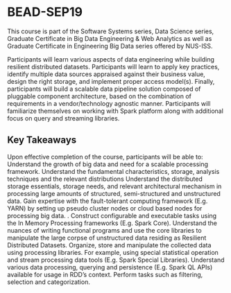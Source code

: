 # BEAD-SEP19
This course is part of the Software Systems series, Data Science series, Graduate Certificate in Big Data Engineering & Web Analytics as well as Graduate Certificate in Engineering Big Data series offered by NUS-ISS.

Participants will learn various aspects of data engineering while building resilient distributed datasets. Participants will learn to apply key practices, identify multiple data sources appraised against their business value, design the right storage, and implement proper access model(s).  Finally, participants will build a scalable data pipeline solution composed of pluggable component architecture, based on the combination of requirements in a vendor/technology agnostic manner.  Participants will familiarize themselves on working with Spark platform along with additional focus on query and streaming libraries.

Key Takeaways
-------------
Upon effective completion of the course, participants will be able to:
Understand the growth of big data and need for a scalable processing framework. Understand the fundamental characteristics, storage, analysis techniques and the relevant distributions
 Understand the distributed storage essentials, storage needs, and relevant architectural mechanism in processing large amounts of structured, semi-structured and unstructured data. 
Gain expertise with the fault-tolerant computing framework (E.g. YARN) by setting up pseudo cluster nodes or cloud based nodes for processing big data. . 
Construct configurable and executable tasks using the In Memory Processing frameworks (E.g. Spark Core). Understand the nuances of writing functional programs and use the core libraries to manipulate the large corpse of unstructured data residing as Resilient Distributed Datasets. 
Organize, store and manipulate the collected data using processing libraries. For example, using special statistical operation and stream processing data tools (E.g. Spark Special Libraries). 
Understand various data processing, querying and persistence (E.g. Spark QL APIs) available for usage in RDD’s context. Perform tasks such as filtering, selection and categorization. 
